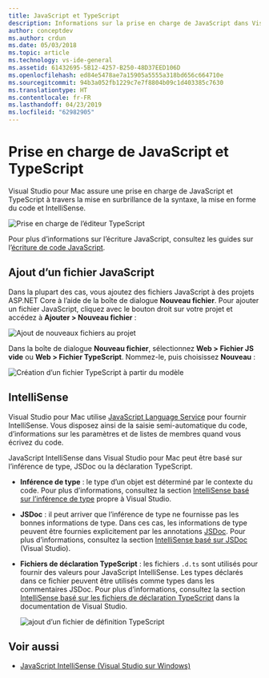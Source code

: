 ```yaml
---
title: JavaScript et TypeScript
description: Informations sur la prise en charge de JavaScript dans Visual Studio pour Mac
author: conceptdev
ms.author: crdun
ms.date: 05/03/2018
ms.topic: article
ms.technology: vs-ide-general
ms.assetid: 61432695-5B12-4257-B250-48D37EED106D
ms.openlocfilehash: ed84e5478ae7a15905a5555a318bd656c664710e
ms.sourcegitcommit: 94b3a052fb1229c7e7f8804b09c1d403385c7630
ms.translationtype: HT
ms.contentlocale: fr-FR
ms.lasthandoff: 04/23/2019
ms.locfileid: "62982905"
---
```

# <a name="javascript-and-typescript-support"></a>Prise en charge de JavaScript et TypeScript

Visual Studio pour Mac assure une prise en charge de JavaScript et TypeScript à travers la mise en surbrillance de la syntaxe, la mise en forme du code et IntelliSense.

![Prise en charge de l’éditeur TypeScript](https://msdnshared.blob.core.windows.net/media/2018/03/TypeScript-editor.gif)

Pour plus d’informations sur l’écriture JavaScript, consultez les guides sur l’[écriture de code JavaScript](/scripting/javascript/writing-javascript-code).

## <a name="adding-a-javascript-file"></a>Ajout d’un fichier JavaScript

Dans la plupart des cas, vous ajoutez des fichiers JavaScript à des projets ASP.NET Core à l’aide de la boîte de dialogue **Nouveau fichier**. Pour ajouter un fichier JavaScript, cliquez avec le bouton droit sur votre projet et accédez à **Ajouter > Nouveau fichier** :

![Ajout de nouveaux fichiers au projet](media/javascript-image1.png)

Dans la boîte de dialogue **Nouveau fichier**, sélectionnez **Web > Fichier JS vide** ou **Web > Fichier TypeScript**. Nommez-le, puis choisissez **Nouveau** :

![Création d’un fichier TypeScript à partir du modèle](media/javascript-image2.png)

## <a name="intellisense"></a>IntelliSense

Visual Studio pour Mac utilise [JavaScript Language Service](/visualstudio/ide/javascript-intellisense) pour fournir IntelliSense. Vous disposez ainsi de la saisie semi-automatique du code, d’informations sur les paramètres et de listes de membres quand vous écrivez du code.

JavaScript IntelliSense dans Visual Studio pour Mac peut être basé sur l’inférence de type, JSDoc ou la déclaration TypeScript.

- **Inférence de type** : le type d’un objet est déterminé par le contexte du code. Pour plus d’informations, consultez la section [IntelliSense basé sur l’inférence de type](/visualstudio/ide/javascript-intellisense#intellisense-based-on-type-inference) propre à Visual Studio.
- **JSDoc** : il peut arriver que l’inférence de type ne fournisse pas les bonnes informations de type. Dans ces cas, les informations de type peuvent être fournies explicitement par les annotations [JSDoc](http://usejsdoc.org/about-getting-started.html). Pour plus d’informations, consultez la section [IntelliSense basé sur JSDoc](/visualstudio/ide/javascript-intellisense#intellisense-based-on-jsdoc) (Visual Studio).
- **Fichiers de déclaration TypeScript** : les fichiers `.d.ts` sont utilisés pour fournir des valeurs pour JavaScript IntelliSense. Les types déclarés dans ce fichier peuvent être utilisés comme types dans les commentaires JSDoc. Pour plus d’informations, consultez la section [IntelliSense basé sur les fichiers de déclaration TypeScript](/visualstudio/ide/javascript-intellisense#intellisense-based-on-typescript-declaration-files) dans la documentation de Visual Studio.

    ![ajout d’un fichier de définition TypeScript](media/javascript-image3.png)

## <a name="see-also"></a>Voir aussi

- [JavaScript IntelliSense (Visual Studio sur Windows)](/visualstudio/ide/javascript-intellisense)

